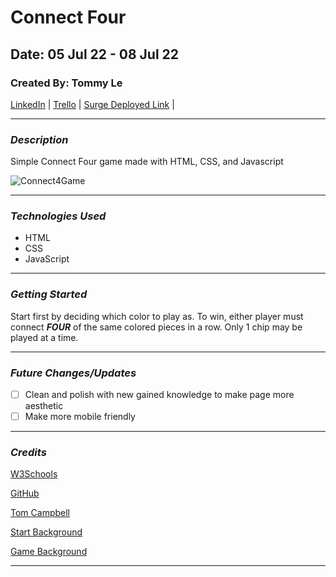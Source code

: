 # Connect Four

## Date: 05 Jul 22 - 08 Jul 22

### Created By: Tommy Le

[LinkedIn](https://www.linkedin.com/in/tommyyle/) | 
[Trello](https://trello.com/b/aDMRh2gd/project-1) | 
[Surge Deployed Link](http://tlconnect4game.surge.sh/) |

***

### ***Description***

Simple Connect Four game made with HTML, CSS, and Javascript

![Connect4Game](https://m.media-amazon.com/images/I/81ZNRHJ+cIL._AC_SL1500_.jpg)

***

### ***Technologies Used***

* HTML
* CSS
* JavaScript

***

### ***Getting Started***

Start first by deciding which color to play as. To win, either player must connect ***FOUR*** of the same colored pieces in a row. Only 1 chip may be played at a time.

***

### ***Future Changes/Updates***

- [ ] Clean and polish with new gained knowledge to make page more aesthetic
- [ ] Make more mobile friendly

***

### ***Credits***

[W3Schools](https://www.w3schools.com/)

[GitHub](https://github.com/)

[Tom Campbell](https://www.youtube.com/c/ThomasCampbell)

[Start Background](https://www.deviantart.com/gifteddeviant/art/Black-Windows-8-Background-296751742)

[Game Background](https://santafesymphony.org/?attachment_id=6429)

***
